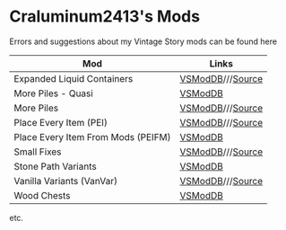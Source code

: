 # Craluminum2413's Mods
Errors and suggestions about my Vintage Story mods can be found here

|Mod|Links|
|---|---|
|Expanded Liquid Containers|[VSModDB](https://mods.vintagestory.at/exlico)///[Source](https://github.com/Craluminum2413/ExpandedLiquidContainers)|
|More Piles - Quasi|[VSModDB](https://mods.vintagestory.at/qmorepiles)|
|More Piles|[VSModDB](https://mods.vintagestory.at/morepiles)///[Source](https://github.com/Craluminum2413/MorePiles)|
|Place Every Item (PEI)|[VSModDB](https://mods.vintagestory.at/pei)///[Source](https://github.com/Craluminum2413/PlaceEveryItem)|
|Place Every Item From Mods (PEIFM)|[VSModDB](https://mods.vintagestory.at/peifm)|
|Small Fixes|[VSModDB](https://mods.vintagestory.at/smallfixes)///[Source](https://github.com/Craluminum2413/SmallFixes)|
|Stone Path Variants|[VSModDB](https://mods.vintagestory.at/ssppvv)|
|Vanilla Variants (VanVar)|[VSModDB](https://mods.vintagestory.at/vanvar)///[Source](https://github.com/Craluminum2413/VanillaVariants)|
|Wood Chests|[VSModDB](https://mods.vintagestory.at/woodchests)|
etc.
